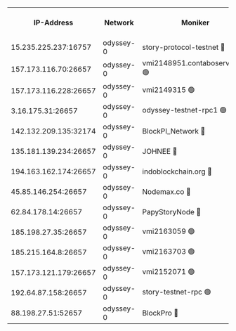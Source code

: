 


<table><tr><th>IP-Address</th><th>Network</th><th>Moniker</th><th>Latest Block Height</th><th>Earliest Block Height</th><th>Catching Up</th><th>Tx Index</th><th>Voting Power</th><th>Version</th><th>Scan Time</th></tr><tr><td>15.235.225.237:16757</td><td>odyssey-0</td><td>story-protocol-testnet 🔴</td><td>2878408</td><td>1</td><td>False</td><td>off</td><td>1913856007</td><td>0.38.12</td><td>2025-03-01T13:34:41.667955235UTC</td></tr><tr><td>157.173.116.70:26657</td><td>odyssey-0</td><td>vmi2148951.contaboserver.net 🟢</td><td>2878408</td><td>1</td><td>False</td><td>off</td><td>0</td><td>0.38.12</td><td>2025-03-01T13:34:56.704064432UTC</td></tr><tr><td>157.173.116.228:26657</td><td>odyssey-0</td><td>vmi2149315 🟢</td><td>957304</td><td>1</td><td>False</td><td>off</td><td>0</td><td>0.38.12</td><td>2025-03-01T13:35:07.897005144UTC</td></tr><tr><td>3.16.175.31:26657</td><td>odyssey-0</td><td>odyssey-testnet-rpc1 🟢</td><td>2878408</td><td>1</td><td>False</td><td>off</td><td>0</td><td>0.38.12</td><td>2025-03-01T13:35:16.559624322UTC</td></tr><tr><td>142.132.209.135:32174</td><td>odyssey-0</td><td>BlockPI_Network 🔴</td><td>2878408</td><td>109001</td><td>False</td><td>off</td><td>2106444013</td><td>0.38.12</td><td>2025-03-01T13:34:42.597293391UTC</td></tr><tr><td>135.181.139.234:26657</td><td>odyssey-0</td><td>JOHNEE 🔴</td><td>2878408</td><td>351001</td><td>False</td><td>on</td><td>1251329000</td><td>0.38.12</td><td>2025-03-01T13:35:02.163308197UTC</td></tr><tr><td>194.163.162.174:26657</td><td>odyssey-0</td><td>indoblockchain.org 🔴</td><td>2878408</td><td>1023001</td><td>False</td><td>off</td><td>1225793583</td><td>0.38.12</td><td>2025-03-01T13:34:39.450648752UTC</td></tr><tr><td>45.85.146.254:26657</td><td>odyssey-0</td><td>Nodemax.co 🔴</td><td>2878408</td><td>1023001</td><td>False</td><td>off</td><td>1958977800</td><td>0.38.12</td><td>2025-03-01T13:34:42.014859542UTC</td></tr><tr><td>62.84.178.14:26657</td><td>odyssey-0</td><td>PapyStoryNode 🔴</td><td>2878408</td><td>1023001</td><td>False</td><td>off</td><td>2104320008</td><td>0.38.12</td><td>2025-03-01T13:35:01.793395131UTC</td></tr><tr><td>185.198.27.35:26657</td><td>odyssey-0</td><td>vmi2163059 🟢</td><td>1559034</td><td>1140001</td><td>False</td><td>off</td><td>0</td><td>0.38.12</td><td>2025-03-01T13:34:45.965666671UTC</td></tr><tr><td>185.215.164.8:26657</td><td>odyssey-0</td><td>vmi2163703 🟢</td><td>1620585</td><td>1140001</td><td>False</td><td>off</td><td>0</td><td>0.38.12</td><td>2025-03-01T13:35:01.338764092UTC</td></tr><tr><td>157.173.121.179:26657</td><td>odyssey-0</td><td>vmi2152071 🟢</td><td>1737236</td><td>1140001</td><td>False</td><td>off</td><td>0</td><td>0.38.12</td><td>2025-03-01T13:35:09.740026361UTC</td></tr><tr><td>192.64.87.158:26657</td><td>odyssey-0</td><td>story-testnet-rpc 🟢</td><td>2878408</td><td>2068001</td><td>False</td><td>off</td><td>0</td><td>0.38.12</td><td>2025-03-01T13:34:52.238861053UTC</td></tr><tr><td>88.198.27.51:52657</td><td>odyssey-0</td><td>BlockPro 🔴</td><td>2878408</td><td>2474001</td><td>False</td><td>off</td><td>1939456111</td><td>0.38.12</td><td>2025-03-01T13:34:42.267369270UTC</td></tr></table>